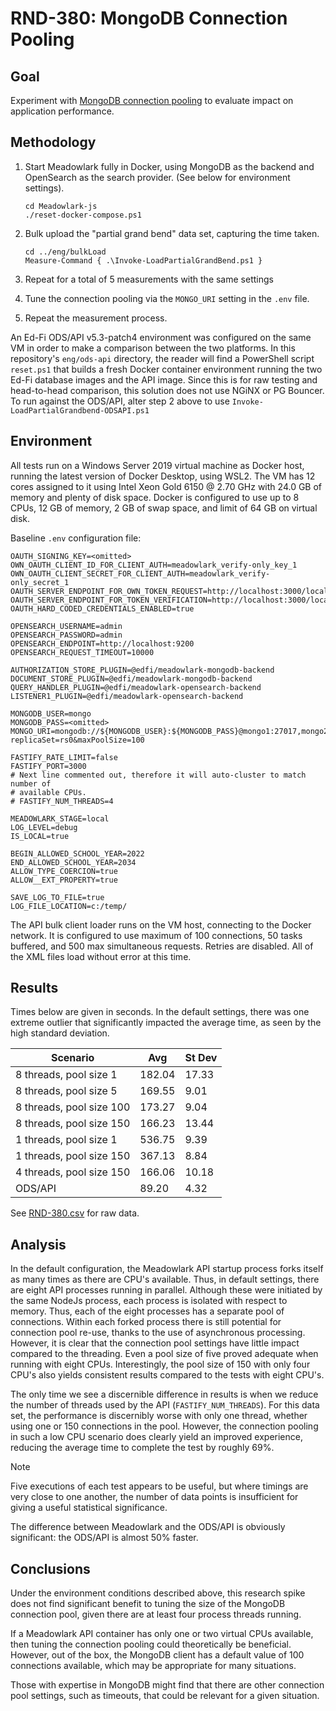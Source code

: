 # RND-380: MongoDB Connection Pooling

## Goal

Experiment with [MongoDB connection
pooling](https://www.mongodb.com/docs/drivers/node/v4.15/fundamentals/connection/connection-options/
) to evaluate impact on application performance.

## Methodology

1. Start Meadowlark fully in Docker, using MongoDB as the backend and OpenSearch
   as the search provider. (See below for environment settings).

   ```pwsh
   cd Meadowlark-js
   ./reset-docker-compose.ps1
   ```

2. Bulk upload the "partial grand bend" data set, capturing the time taken.

   ```pwsh
   cd ../eng/bulkLoad
   Measure-Command { .\Invoke-LoadPartialGrandBend.ps1 }
   ```

3. Repeat for a total of 5 measurements with the same settings
4. Tune the connection pooling via the `MONGO_URI` setting in the `.env` file.
5. Repeat the measurement process.

An Ed-Fi ODS/API v5.3-patch4 environment was configured on the same VM in order
to make a comparison between the two platforms. In this repository's
`eng/ods-api` directory, the reader will find a PowerShell script `reset.ps1`
that builds a fresh Docker container environment running the two Ed-Fi database
images and the API image. Since this is for raw testing and head-to-head
comparison, this solution does not use NGiNX or PG Bouncer. To run against the
ODS/API, alter step 2 above to use `Invoke-LoadPartialGrandbend-ODSAPI.ps1`

## Environment

All tests run on a Windows Server 2019 virtual machine as Docker host, running
the latest version of Docker Desktop, using WSL2. The VM has 12 cores assigned
to it using Intel Xeon Gold 6150 @ 2.70 GHz with 24.0 GB of memory and plenty of
disk space. Docker is configured to use up to 8 CPUs, 12  GB of memory, 2 GB of
swap space, and limit of 64 GB on virtual disk.

Baseline `.env` configuration file:

```none
OAUTH_SIGNING_KEY=<omitted>
OWN_OAUTH_CLIENT_ID_FOR_CLIENT_AUTH=meadowlark_verify-only_key_1
OWN_OAUTH_CLIENT_SECRET_FOR_CLIENT_AUTH=meadowlark_verify-only_secret_1
OAUTH_SERVER_ENDPOINT_FOR_OWN_TOKEN_REQUEST=http://localhost:3000/local/oauth/token
OAUTH_SERVER_ENDPOINT_FOR_TOKEN_VERIFICATION=http://localhost:3000/local/oauth/verify
OAUTH_HARD_CODED_CREDENTIALS_ENABLED=true

OPENSEARCH_USERNAME=admin
OPENSEARCH_PASSWORD=admin
OPENSEARCH_ENDPOINT=http://localhost:9200
OPENSEARCH_REQUEST_TIMEOUT=10000

AUTHORIZATION_STORE_PLUGIN=@edfi/meadowlark-mongodb-backend
DOCUMENT_STORE_PLUGIN=@edfi/meadowlark-mongodb-backend
QUERY_HANDLER_PLUGIN=@edfi/meadowlark-opensearch-backend
LISTENER1_PLUGIN=@edfi/meadowlark-opensearch-backend

MONGODB_USER=mongo
MONGODB_PASS=<omitted>
MONGO_URI=mongodb://${MONGODB_USER}:${MONGODB_PASS}@mongo1:27017,mongo2:27018,mongo3:27019/?replicaSet=rs0&maxPoolSize=100

FASTIFY_RATE_LIMIT=false
FASTIFY_PORT=3000
# Next line commented out, therefore it will auto-cluster to match number of
# available CPUs.
# FASTIFY_NUM_THREADS=4

MEADOWLARK_STAGE=local
LOG_LEVEL=debug
IS_LOCAL=true

BEGIN_ALLOWED_SCHOOL_YEAR=2022
END_ALLOWED_SCHOOL_YEAR=2034
ALLOW_TYPE_COERCION=true
ALLOW__EXT_PROPERTY=true

SAVE_LOG_TO_FILE=true
LOG_FILE_LOCATION=c:/temp/
```

The API bulk client loader runs on the VM host, connecting to the Docker
network. It is configured to use maximum of 100 connections, 50 tasks buffered,
and 500 max simultaneous requests. Retries are disabled. All of the XML files
load without error at this time.

## Results

Times below are given in seconds. In the default settings, there was one extreme
outlier that significantly impacted the average time, as seen by the high
standard deviation.

| Scenario                 | Avg    | St Dev |
| ------------------------ | ------ | ------ |
| 8 threads, pool size 1   | 182.04 | 17.33  |
| 8 threads, pool size 5   | 169.55 | 9.01   |
| 8 threads, pool size 100 | 173.27 | 9.04   |
| 8 threads, pool size 150 | 166.23 | 13.44  |
| 1 threads, pool size 1   | 536.75 | 9.39   |
| 1 threads, pool size 150 | 367.13 | 8.84   |
| 4 threads, pool size 150 | 166.06 | 10.18  |
| ODS/API                  | 89.20  | 4.32   |

See [RND-380.csv](RND-38.csv) for raw data.

## Analysis

In the default configuration, the Meadowlark API startup process forks itself as
many times as there are CPU's available. Thus, in default settings, there are
eight API processes running in parallel. Although these were initiated by the
same NodeJs process, each process is isolated with respect to memory. Thus, each
of the eight processes has a separate pool of connections. Within each forked
process there is still potential for connection pool re-use, thanks to the use
of asynchronous processing. However, it is clear that the connection pool
settings have little impact compared to the threading. Even a pool size of five
proved adequate when running with eight CPUs. Interestingly, the pool size of
150 with only four CPU's also yields consistent results compared to the tests
with eight CPU's.

The only time we see a discernible difference in results is when we reduce the
number of threads used by the API (`FASTIFY_NUM_THREADS`). For this data set,
the performance is discernibly worse with only one thread, whether using one or
150 connections in the pool. However, the connection pooling in such a low CPU
scenario does clearly yield an improved experience, reducing the average time to
complete the test by roughly 69%.

> [!NOTE]
> Five executions of each test appears to be useful, but where timings
> are very close to one another, the number of data points is insufficient for
> giving a useful statistical significance.

The difference between Meadowlark and the ODS/API is obviously significant: the
ODS/API is almost 50% faster.

## Conclusions

Under the environment conditions described above, this research spike does not
find significant benefit to tuning the size of the MongoDB connection pool,
given there are at least four process threads running.

If a Meadowlark API container has only one or two virtual CPUs available, then
tuning the connection pooling could theoretically be beneficial. However, out of
the box, the MongoDB client has a default value of 100 connections available,
which may be appropriate for many situations.

Those with expertise in MongoDB might find that there are other connection pool
settings, such as timeouts, that could be relevant for a given situation.
